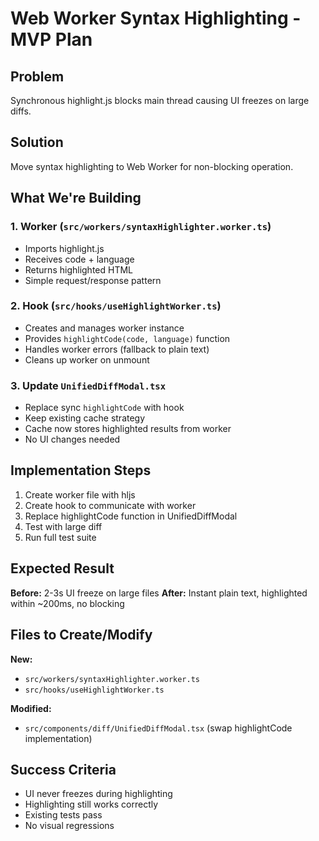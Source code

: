 # Web Worker Syntax Highlighting - MVP Plan

## Problem
Synchronous highlight.js blocks main thread causing UI freezes on large diffs.

## Solution
Move syntax highlighting to Web Worker for non-blocking operation.

## What We're Building

### 1. Worker (`src/workers/syntaxHighlighter.worker.ts`)
- Imports highlight.js
- Receives code + language
- Returns highlighted HTML
- Simple request/response pattern

### 2. Hook (`src/hooks/useHighlightWorker.ts`)
- Creates and manages worker instance
- Provides `highlightCode(code, language)` function
- Handles worker errors (fallback to plain text)
- Cleans up worker on unmount

### 3. Update `UnifiedDiffModal.tsx`
- Replace sync `highlightCode` with hook
- Keep existing cache strategy
- Cache now stores highlighted results from worker
- No UI changes needed

## Implementation Steps

1. Create worker file with hljs
2. Create hook to communicate with worker
3. Replace highlightCode function in UnifiedDiffModal
4. Test with large diff
5. Run full test suite

## Expected Result

**Before:** 2-3s UI freeze on large files
**After:** Instant plain text, highlighted within ~200ms, no blocking

## Files to Create/Modify

**New:**
- `src/workers/syntaxHighlighter.worker.ts`
- `src/hooks/useHighlightWorker.ts`

**Modified:**
- `src/components/diff/UnifiedDiffModal.tsx` (swap highlightCode implementation)

## Success Criteria

- UI never freezes during highlighting
- Highlighting still works correctly
- Existing tests pass
- No visual regressions